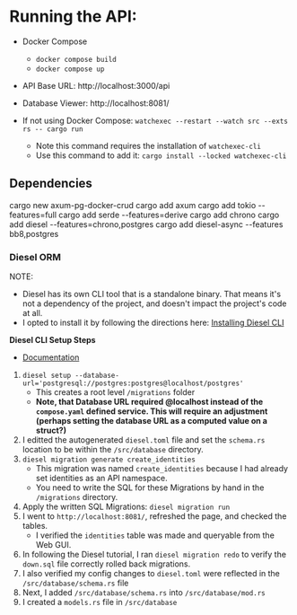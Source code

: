 # Running the API:

- Docker Compose

  - `docker compose build`
  - `docker compose up`

- API Base URL: http://localhost:3000/api
- Database Viewer: http://localhost:8081/

- If not using Docker Compose: `watchexec --restart --watch src --exts rs -- cargo run`

  - Note this command requires the installation of `watchexec-cli`
  - Use this command to add it: `cargo install --locked watchexec-cli`

## Dependencies

cargo new axum-pg-docker-crud
cargo add axum
cargo add tokio --features=full
cargo add serde --features=derive
cargo add chrono
cargo add diesel --features=chrono,postgres
cargo add diesel-async --features bb8,postgres

### Diesel ORM

NOTE:

- Diesel has its own CLI tool that is a standalone binary. That means it's not a dependency of the project, and doesn't impact the project's code at all.
- I opted to install it by following the directions here: [Installing Diesel CLI](https://diesel.rs/guides/getting-started#installing-diesel-cli)

**Diesel CLI Setup Steps**

- [Documentation](https://diesel.rs/guides/getting-started#installing-diesel-cli)

1. `diesel setup --database-url='postgresql://postgres:postgres@localhost/postgres'`
   - This creates a root level `/migrations` folder
   - **Note, that Database URL required @localhost instead of the `compose.yaml` defined service. This will require an adjustment (perhaps setting the database URL as a computed value on a struct?)**
2. I editted the autogenerated `diesel.toml` file and set the `schema.rs` location to be within the `/src/database` directory.
3. `diesel migration generate create_identities`
   - This migration was named `create_identities` because I had already set identities as an API namespace.
   - You need to write the SQL for these Migrations by hand in the `/migrations` directory.
4. Apply the written SQL Migrations: `diesel migration run`
5. I went to `http://localhost:8081/`, refreshed the page, and checked the tables.
   - I verified the `identities` table was made and queryable from the Web GUI.
6. In following the Diesel tutorial, I ran `diesel migration redo` to verify the `down.sql` file correctly rolled back migrations.
7. I also verified my config changes to `diesel.toml` were reflected in the `/src/database/schema.rs` file
8. Next, I added `/src/database/schema.rs` into `/src/database/mod.rs`
9. I created a `models.rs` file in `/src/database`
